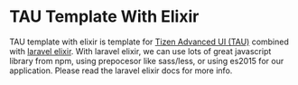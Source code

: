 # TAU Template With Elixir

TAU template with elixir is template for [Tizen Advanced UI (TAU)](https://developer.tizen.org/development/guides/web-application/user-interface/tizen-advanced-ui) combined with [laravel elixir](https://laravel.com/docs/5.2/elixir). With laravel elixir, we can use lots of great javascript library from npm, using prepocesor like sass/less, or using es2015 for our application. Please read the laravel elixir docs for more info.

